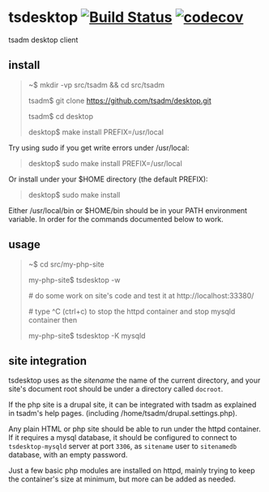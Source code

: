 # tsdesktop [![Build Status](https://travis-ci.org/tsadm/desktop.svg?branch=master)](https://travis-ci.org/tsadm/desktop) [![codecov](https://codecov.io/gh/tsadm/desktop/branch/master/graph/badge.svg)](https://codecov.io/gh/tsadm/desktop)
tsadm desktop client

## install

> ~$ mkdir -vp src/tsadm && cd src/tsadm
>
> tsadm$ git clone https://github.com/tsadm/desktop.git
>
> tsadm$ cd desktop
>
> desktop$ make install PREFIX=/usr/local

Try using sudo if you get write errors under /usr/local:

> desktop$ sudo make install PREFIX=/usr/local

Or install under your $HOME directory (the default PREFIX):

> desktop$ sudo make install

Either /usr/local/bin or $HOME/bin should be in your PATH environment variable. In order for the commands documented below to work.

## usage

> ~$ cd src/my-php-site
>
> my-php-site$ tsdesktop -w
>
> \# do some work on site's code and test it at http://localhost:33380/
>
> \# type ^C (ctrl+c) to stop the httpd container and stop mysqld container then
>
> my-php-site$ tsdesktop -K mysqld

## site integration

tsdesktop uses as the *sitename* the name of the current directory, and your site's document root should be under a directory called `docroot`.

If the php site is a drupal site, it can be integrated with tsadm as explained in tsadm's help pages. (including /home/tsadm/drupal.settings.php).

Any plain HTML or php site should be able to run under the httpd container. If it requires a mysql database, it should be configured to connect to `tsdesktop-mysqld` server at port `3306`, as `sitename` user to `sitenamedb` database, with an empty password.

Just a few basic php modules are installed on httpd, mainly trying to keep the container's size at minimum, but more can be added as needed.
